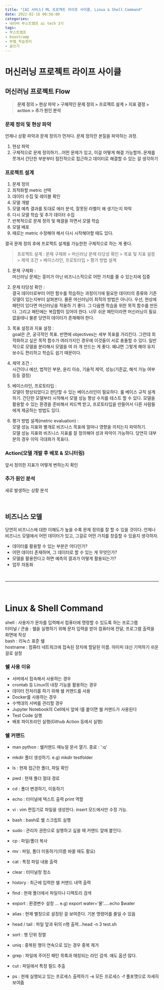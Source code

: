 ```yaml
---
title: "[AI 서비스] ML 프로젝트 라이프 사이클, Linux & Shell Command"
date: 2022-02-16 00:56:00
categories:
- 네이버 부스트캠프 ai tech 3기
tags:
- 부스트캠프
- boostcamp
- 부캠_학습정리
- 글쓰기
---
```


# 머신러닝 프로젝트 라이프 사이클

## 머신러닝 프로젝트 Flow 

> **문제 정의 >  현상 파악 > 구체적인 문제 정의 > 프로젝트 설계 > 지표 결정 > action > 추가 원인 분석**




### 문제 정의 및 현상 파악

언제나 상황 파악과 문제 정의가 먼저다. 문제 정의란 본질을 파악하는 과정.

1. 현상 파악
2. 구체적으로 문제 정의하기...어떤 문제가 있고, 이걸 어떻게 해결 가능할까..문제를 쪼개서 간단한 부분부터 점진적으로 접근하고 데이터로 해결할 수 있는 걸 생각하기


### 프로젝트 설계

1. 문제 정의
2. 최적화할 metric 선택
3. 데이터 수집 및 레이블 확인
4. 모델 개발
5. 모델 예측 결과를 토대로 에러 분석, 잘못된 라벨이 왜 생기는지 파악
6. 다시 모델 학습 및 추가 데이터 수집
7. 반복적으로 문제 정의 및 해결을 하면서 모델 학습
8. 모델 배포
9. 때로는 metric 수정해야 해서 다시 시작해야할 때도 있다.

결국 문제 정의 후에 프로젝트 설계를 가능한한 구체적으로 하는 게 좋다.

> 프로젝트 설계 : 문제 구체화 > 머신러닝 문제 타당성 확인 > 목표 및 지표 설정 > 제약 조건 > 베이스라인, 프로토타입 > 평가 방법 설계

1. 문제 구체화 :   
  머신러닝 문제는 흥미가 아닌 비즈니스적으로 어떤 가치를 줄 수 있는지에 집중

2. 문제 타당성 확인 :   
  결국 데이터로부터 어떤 함수를 학습하는 과정이기에 필요한 데이터의 종류와 기존 모델이 있는지부터 살펴본다. 물론 머신러닝이 최적의 방법은 아니다. 우선, 현상에 패턴이 있다면 머신러닝을 적용하   기 좋다. 그 다음엔 학습을 위한 목적 함수를 만든다. 그리고 패턴에는 복잡함이 있어야 한다. 너무 쉬운 패턴이라면 머신러닝이 필요 없을테니 물론 당연히 데이터가 존재해야 한다.  

3. 목표 설정과 지표 설정 :   
  goal은 큰, 궁극적인 목표. 반면에 objectives는 세부 목표를 가리킨다. 그런데 최적화하고 싶은 목적 함수가 여러가지인 경우에 이것들이 서로 충돌할 수 있다. 일반적으로 모델을 분리해서 모델을 여   러 개 만드는 게 좋다. 왜냐면 그렇게 해야 유지 보수도 편리하고 학습도 쉽기 때문이다.


4. 제약 조건 :   
  시간이나 예산, 법적인 부분, 윤리 이슈, 기술적 제약, 성능(기준값, 해석 가능 여부 등등 결정)


5. 베이스라인, 프로토타입 :  
  모델이 향상되었다고 판단할 수 있는 베이스라인이 필요하다. 룰 베이스 규칙 설계하기. 간단한 모델부터 시작해서 모델 성능 향상 수치를 테스트 할 수 있다. 
  모델을 활용할 수 있는 환경을 준비해서 피드백 받고, 프로토타입을 만들어서 다른 사람들에게 제공하는 방법도 있다.


6. 평가 방법 설계(metric evaluation) :   
  모델 성능 지표와 별개로 비즈니스 목표에 얼마나 영향을 끼치는지 파악하기.  
  모델 성능 지표와 비즈니스 지표를 잘 정의해야 성과 파악이 가능하다. 당연히 대부분의 경우 이익 극대화가 목표다.



### Action(모델 개발 후 배포 & 모니터링)

앞서 정의한 지표가 어떻게 변하는지 확인


### 추가 원인 분석

새로 발생하는 상황 분석


<br/>

## 비즈니스 모델

당연히 비즈니스에 대한 이해도가 높을 수록 문제 정의를 잘 할 수 있을 것이다. 언제나 비즈니스 모델에서 어떤 데이터가 있고, 그걸로 어떤 가치를 창출할 수 있을지 생각하자.

- 데이터를 활용할 수 있는 부분은 어디인가?
- 어떤 데이터 존재하며, 그 데이터로 할 수 있는 게 무엇인가?
- 모델을 활용한다고 하면 예측의 결과가 어떻게 활용되는가?
- 업무 자동화

<br/>

----------------------------------------------

<br/>

# Linux & Shell Command

shell : 사용자가 문자를 입력해서 컴퓨터에 명령할 수 있도록 하는 프로그램  
터미널 / 콘솔 :  쉘을 실행하기 위해 문자 입력을 받아 컴퓨터에 전달, 프로그램 출력을 화면에 작성  
bash : 리눅스 표준 쉘  
hostname : 컴퓨터 네트워크에 접속된 장치에 할달된 이름. 아이피 대신 기억하기 쉬운 걸로 설정  

### 쉘 사용 이유

- 서버에서 접속해서 사용하는 경우
- crontab 등 Linux의 내장 기능을 활용하는 경우
- 데이터 전처리를 하기 위해 쉘 커맨드를 사용
- Docker를 사용하는 경우
- 수백대의 서버를 관리할 경우
- Jupyter Notebook의 Cell에서 앞에 !를 붙이면 쉘 커맨드가 사용된다
- Test Code 실행
- 배포 파이프라인 실행(Github Action 등에서 실행)


### 쉘 커맨드

- man python :  쉘커맨드 매뉴얼 문서 열기. 종료 : ':q'
- mkdir 폴더 생성하기. e.g) mkdir testfolder
- ls : 현재 접근한 폴더, 파일 확인
- pwd : 현재 폴더 절대 경로
- cd :  폴더 변경하기, 이동하기
- echo :  터미널에 텍스트 출력 print 역할
- vi : vim 편집기로 파일을 생성한다. insert 모드에서만 수정 가능.
- bash : bash로 쉘 스크립트 실행
- sudo : 관리자 권한으로 실행하고 싶을 때 커맨드 앞에 붙인다.
- cp : 파일/폴더 복사
- mv : 파일, 폴더 이동하기(이름 바꿀 때도 활요)
- cat :  특정 파일 내용 출력
- clear : 터미널창 청소
- history : 최근에 입력한 쉘 커맨드 내역 출력
- find :  현재 폴더에서 파일이나 디렉토리 검색
- export : 환경변수 설정 ... e.g) export water='물'.....echo $water
- alias : 현재 별칭으로 설정된 걸 보여준다. 기본 명령어를 줄일 수 있음

- head / tail : 파일 앞과 뒤의 n행 출력...head -n 3 test.sh
- sort : 행 단위 정렬
- uniq :  중복된 행이 연속으로 있는 경우 중복 제거
- grep :  파일에 주어진 패턴 목록과 매칭되는 라인 검색. 얘도 옵션 많다.
- cut :  파일에서 특정 필드 추출
- ps : 현재 실행되고 있는 프로세스 출력하기 -e 모든 프로세스 -f 풀포맷으로 자세히 보여줌


